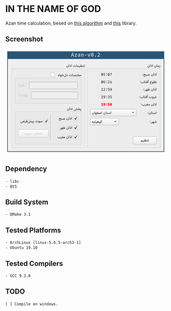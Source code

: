# IN THE NAME OF GOD

Azan time calculation, besed on [this algorithm](http://praytimes.org/calculation) and [this](http://praytimes.org/manual#Downloads_and_Examples) library.

## Screenshot
![Alt text](./2020-04-21_18-12.png)

## Dependency 
	- libc
	- Qt5
  
## Build System
	- QMake 3.1
	
## Tested Platforms
	- ArchLinux [linux-5.6.5-arch3-1]
	- Ubuntu 19.10
	
## Tested Compilers
	- GCC 9.3.0

## TODO
	[ ] Compile on windows.
